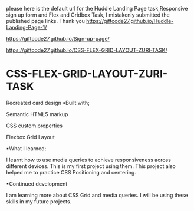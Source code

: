 please here is the default url for the Huddle Landing Page task,Responsive sign up form and Flex and Gridbox Task, I mistakenly submitted the published page links. Thank you
https://giftcode27.github.io/Huddle-Landing-Page-1/

https://giftcode27.github.io/Sign-up-page/

https://giftcode27.github.io/CSS-FLEX-GRID-LAYOUT-ZURI-TASK/

# CSS-FLEX-GRID-LAYOUT-ZURI-TASK
Recreated card design
▪Built with;

Semantic HTML5 markup

CSS custom properties

Flexbox
Grid Layout

▪What I learned;

I learnt how to use media queries to achieve responsiveness across different devices. This is my first project using them. This project also helped me to practice CSS Positioning and centering.

▪Continued development

I am learning more about CSS Grid and media queries. I will be using these skills in my future projects.
